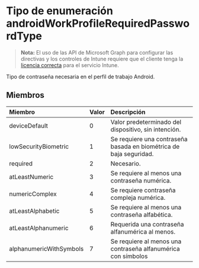 # <a name="androidworkprofilerequiredpasswordtype-enum-type"></a>Tipo de enumeración androidWorkProfileRequiredPasswordType

> **Nota:** El uso de las API de Microsoft Graph para configurar las directivas y los controles de Intune requiere que el cliente tenga la [licencia correcta](https://go.microsoft.com/fwlink/?linkid=839381) para el servicio Intune.

Tipo de contraseña necesaria en el perfil de trabajo Android.
## <a name="members"></a>Miembros
|Miembro|Valor|Descripción|
|:---|:---|:---|
|deviceDefault|0|Valor predeterminado del dispositivo, sin intención.|
|lowSecurityBiometric|1|Se requiere una contraseña basada en biométrica de baja seguridad.|
|required|2|Necesario.|
|atLeastNumeric|3|Se requiere al menos una contraseña numérica.|
|numericComplex|4|Se requiere contraseña compleja numérica.|
|atLeastAlphabetic|5|Se requiere al menos una contraseña alfabética.|
|atLeastAlphanumeric|6|Requerida una contraseña alfanumérica al menos.|
|alphanumericWithSymbols|7|Se requiere al menos una contraseña alfanumérica con símbolos|








